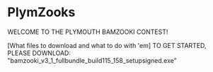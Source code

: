# PlymZooks
WELCOME TO THE PLYMOUTH BAMZOOKI CONTEST!

[What files to download and what to do with 'em]
TO GET STARTED, PLEASE DOWNLOAD: "bamzooki_v3_1_fullbundle_build115_158_setupsigned.exe" 
